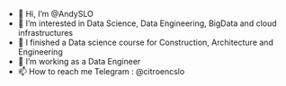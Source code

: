 - 👋 Hi, I’m @AndySLO
- 👀 I’m interested in Data Science, Data Engineering, BigData and cloud infrastructures
- 🌱 I finished a Data science course for Construction, Architecture and Engineering
- 💞️ I’m working as a Data Engineer
- 📫 How to reach me Telegram : @citroencslo

<!---
AndySLO/AndySLO is a ✨ special ✨ repository because its `README.md` (this file) appears on your GitHub profile.
You can click the Preview link to take a look at your changes.
--->
